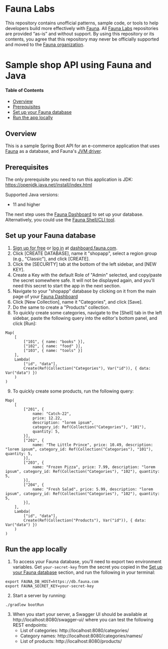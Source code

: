 # Fauna Labs

This repository contains unofficial patterns, sample code, or tools to help developers build more effectively with [Fauna][fauna]. All [Fauna Labs][fauna-labs] repositories are provided “as-is” and without support. By using this repository or its contents, you agree that this repository may never be officially supported and moved to the [Fauna organization][fauna-organization].

[fauna]: https://www.fauna.com/
[fauna-labs]: https://github.com/fauna-labs
[fauna-organization]: https://github.com/fauna

# Sample shop API using Fauna and Java

#### Table of Contents
* [Overview](#overview)
* [Prerequisites](#prerequisites)
* [Set up your Fauna database](#set-up-your-fauna-database)
* [Run the app locally](#run-the-app-locally)

## Overview
This is a sample Spring Boot API for an e-commerce application that uses [Fauna](https://docs.fauna.com/) as a database, and Fauna's [JVM driver](https://github.com/fauna/faunadb-jvm).

## Prerequisites
The only prerequisite you need to run this application is JDK:  
https://openjdk.java.net/install/index.html

Supported Java versions:
- 11 and higher

The next step uses the [Fauna Dashboard](https://dashboard.fauna.com) to set up your database. Alternatively, you could use the [Fauna Shell/CLI tool](https://github.com/fauna/fauna-shell).  

## Set up your Fauna database

 1. [Sign up for free](https://dashboard.fauna.com/accounts/register) or [log in](https://dashboard.fauna.com/accounts/login) at [dashboard.fauna.com](https://dashboard.fauna.com/accounts/register).
 2. Click [CREATE DATABASE], name it "shopapp", select a region group (e.g., "Classic"), and click [CREATE].
 3. Click the [SECURITY] tab at the bottom of the left sidebar, and [NEW KEY].
 4. Create a Key with the default Role of "Admin" selected, and copy/paste the secret somewhere safe. It will not be displayed again, and you'll need this secret to start the app in the next section.
 5. Navigate to your "shopapp" database by clicking on it from the main page of your [Fauna Dashboard](https://dashboard.fauna.com) 
 6. Click [New Collection], name it "Categories", and click [Save].
 7. Do the same to create a "Products" collection.
 8. To quickly create some categories, navigate to the [Shell] tab in the left sidebar, paste the following query into the editor's bottom panel, and click [Run]:
```
Map(
    [
        ["101", { name: "books" }],
        ["102", { name: "food" }],
        ["103", { name: "tools" }]
    ],
    Lambda(
        ["id", "data"],
        Create(Ref(Collection("Categories"), Var("id")), { data: Var("data") })
    )
)
```
 9. To quickly create some products, run the following query:
```
Map(
    [
        ["201", {
            name: "Catch-22",
            price: 12.22,
            description: "lorem ipsum",
            category_id: Ref(Collection("Categories"), "101"),
            quantity: 5,
        }],
        ["202", {
            name: "The Little Prince", price: 10.49, description: "lorem ipsum", category_id: Ref(Collection("Categories"), "101"), quantity: 5,
        }],
        ["203", {
            name: "Frozen Pizza", price: 7.99, description: "lorem ipsum", category_id: Ref(Collection("Categories"), "102"), quantity: 5,
        }],
        ["204", {
            name: "Fresh Salad", price: 5.99, description: "lorem ipsum", category_id: Ref(Collection("Categories"), "102"), quantity: 5,
        }],
    ],
    Lambda(
        ["id", "data"],
        Create(Ref(Collection("Products"), Var("id")), { data: Var("data") })
    )
)
```

## Run the app locally
1. To access your Fauna database, you'll need to export two environment variables. Get `your-secret-key` from the secret you copied in the [Set up your Fauna database](#set-up-your-fauna-database) section, and run the following in your terminal:
```
export FAUNA_DB_HOST=https://db.fauna.com
export FAUNA_SECRET_KEY=your-secret-key
```
2. Start a server by running:
```
./gradlew bootRun
```
3. When you start your server, a Swagger UI should be available at http://localhost:8080/swagger-ui/ where you can test the following REST endpoints:
    - List of categories: http://localhost:8080/categories/
    - Category names: http://localhost:8080/categories/names/
    - List of products: http://localhost:8080/products/
